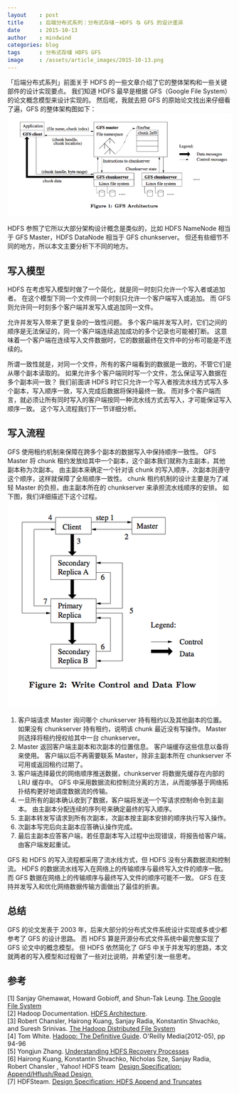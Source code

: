 ```yaml
---
layout    : post
title     : 后端分布式系列：分布式存储－HDFS 与 GFS 的设计差异
date      : 2015-10-13
author    : mindwind
categories: blog
tags      : 分布式存储 HDFS GFS
image     : /assets/article_images/2015-10-13.png
---
```



「后端分布式系列」前面关于 HDFS 的一些文章介绍了它的整体架构和一些关键部件的设计实现要点。
我们知道 HDFS 最早是根据 GFS（Google File System）的论文概念模型来设计实现的。
然后呢，我就去把 GFS 的原始论文找出来仔细看了遍，GFS 的整体架构图如下：  
![](/assets/article_images/2015-10-13-1.png)

HDFS 参照了它所以大部分架构设计概念是类似的，比如 HDFS NameNode 相当于 GFS Master，HDFS DataNode 相当于 GFS chunkserver。
但还有些细节不同的地方，所以本文主要分析下不同的地方。


## 写入模型
HDFS 在考虑写入模型时做了一个简化，就是同一时刻只允许一个写入者或追加者。
在这个模型下同一个文件同一个时刻只允许一个客户端写入或追加。
而 GFS 则允许同一时刻多个客户端并发写入或追加同一文件。

允许并发写入带来了更复杂的一致性问题。
多个客户端并发写入时，它们之间的顺序是无法保证的，同一个客户端连续追加成功的多个记录也可能被打断。
这意味着一个客户端在连续写入文件数据时，它的数据最终在文件中的分布可能是不连续的。

所谓一致性就是，对同一个文件，所有的客户端看到的数据是一致的，不管它们是从哪个副本读取的。
如果允许多个客户端同时写一个文件，怎么保证写入数据在多个副本间一致？
我们前面讲 HDFS 时它只允许一个写入者按流水线方式写入多个副本，写入顺序一致，写入完成后数据将保持最终一致。
而对多个客户端而言，就必须让所有同时写入的客户端按同一种流水线方式去写入，才可能保证写入顺序一致。
这个写入流程我们下一节详细分析。


## 写入流程
GFS 使用租约机制来保障在跨多个副本的数据写入中保持顺序一致性。
GFS Master 将 chunk 租约发放给其中一个副本，这个副本我们就称为主副本，其他副本称为次副本。
由主副本来确定一个针对该 chunk 的写入顺序，次副本则遵守这个顺序，这样就保障了全局顺序一致性。
chunk 租约机制的设计主要是为了减轻 Master 的负担，由主副本所在的 chunkserver 来承担流水线顺序的安排。
如下图，我们详细描述下这个过程。  
![](/assets/article_images/2015-10-13-2.png)

  1. 客户端请求 Master 询问哪个 chunkserver 持有租约以及其他副本的位置。
     如果没有 chunkserver 持有租约，说明该 chunk 最近没有写操作。
     Master 则选择将租约授权给其中一台 chunkserver。
  2. Master 返回客户端主副本和次副本的位置信息。
     客户端缓存这些信息以备将来使用。
     客户端以后不再需要联系 Master，除非主副本所在 chunkserver 不可用或返回租约过期了。
  3. 客户端选择最优的网络顺序推送数据，chunkserver 将数据先缓存在内部的 LRU 缓存中。
     GFS 中采用数据流和控制流分离的方法，从而能够基于网络拓扑结构更好地调度数据流的传输。
  4. 一旦所有的副本确认收到了数据，客户端将发送一个写请求控制命令到主副本。
     由主副本分配连续的序列号来确定最终的写入顺序。
  5. 主副本转发写请求到所有次副本，次副本按主副本安排的顺序执行写入操作。
  6. 次副本写完后向主副本应答确认操作完成。
  7. 最后主副本应答客户端，若任意副本写入过程中出现错误，将报告给客户端，由客户端发起重试。

GFS 和 HDFS 的写入流程都采用了流水线方式，但 HDFS 没有分离数据流和控制流。
HDFS 的数据流水线写入在网络上的传输顺序与最终写入文件的顺序一致。
而 GFS 数据在网络上的传输顺序与最终写入文件的顺序可能不一致。
GFS 在支持并发写入和优化网络数据传输方面做出了最佳的折衷。


## 总结
GFS 的论文发表于 2003 年，后来大部分的分布式文件系统设计实现或多或少都参考了 GFS 的设计思路。
而 HDFS 算是开源分布式文件系统中最完整实现了 GFS 论文中的概念模型。
但 HDFS 依然简化了 GFS 中关于并发写的思路，本文就两者的写入模型和过程做了一些对比说明，并希望引发一些思考。


## 参考
[1] Sanjay Ghemawat, Howard Gobioff, and Shun-Tak Leung. [The Google File System](http://http://research.google.com/archive/gfs.html)  
[2] Hadoop Documentation. [HDFS Architecture](http://hadoop.apache.org/docs/current/hadoop-project-dist/hadoop-hdfs/HdfsDesign.html).  
[3] Robert Chansler, Hairong Kuang, Sanjay Radia, Konstantin Shvachko, and Suresh Srinivas. [The Hadoop Distributed File System](http://www.aosabook.org/en/hdfs.html)  
[4] Tom White. [Hadoop: The Definitive Guide](http://book.douban.com/subject/10464777/). O'Reilly Media(2012-05), pp 94-96  
[5] Yongjun Zhang. [Understanding HDFS Recovery Processes](http://blog.cloudera.com/blog/2015/02/understanding-hdfs-recovery-processes-part-1/)  
[6] Hairong Kuang, Konstantin Shvachko, Nicholas Sze, Sanjay Radia,  Robert Chansler , Yahoo! HDFS team  [Design Specification: Append/Hflush/Read Design ](https://issues.apache.org/jira/secure/attachment/12445209/appendDesign3.pdf)  
[7] HDFSteam. [Design Specification: HDFS Append and Truncates](https://issues.apache.org/jira/secure/attachment/12370562/Appends.doc)
